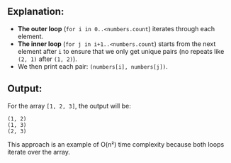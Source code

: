 ## Explanation:
* **The outer loop** (```for i in 0..<numbers.count```) iterates through each element.
* **The inner loop** (```for j in i+1..<numbers.count```) starts from the next element after ```i``` to ensure that we only get unique pairs (no repeats like ```(2, 1)``` after ```(1, 2)```).
* We then print each pair: ```(numbers[i], numbers[j])```.
  
## Output:
For the array ```[1, 2, 3]```, the output will be:
```
(1, 2)
(1, 3)
(2, 3)
```

This approach is an example of O(n²) time complexity because both loops iterate over the array.
